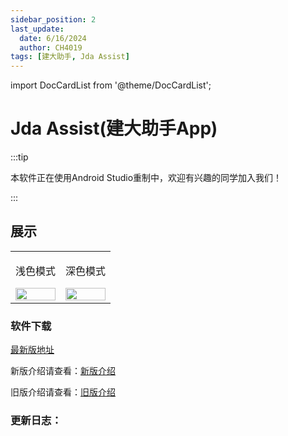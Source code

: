 ```yaml
---
sidebar_position: 2
last_update:
  date: 6/16/2024
  author: CH4019
tags: [建大助手, Jda Assist]
---
```

import DocCardList from '@theme/DocCardList';

# Jda Assist(建大助手App)

:::tip

本软件正在使用Android Studio重制中，欢迎有兴趣的同学加入我们！

:::

## 展示

<table align="center">
  <tr>
    <td align="center">
      <p>浅色模式</p>
      <img src="/img/Light-show.jpg" width="100%" />
    </td>
    <td align="center">
      <p>深色模式</p>
      <img src="/img/Dark-show.jpg" width="100%" />
    </td>
  </tr>
</table>

### 软件下载

[最新版地址](https://github.com/CH4019/JdaAssist/releases/latest)

新版介绍请查看：[新版介绍](/docs/AppUpdateLog/NewVersion/index.md)

旧版介绍请查看：[旧版介绍](/docs/AppUpdateLog/OldVersion/index.md)

### 更新日志：

<DocCardList />
